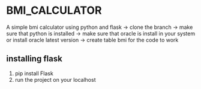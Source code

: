 # BMI_CALCULATOR
A simple bmi calculator using python and flask
-> clone the branch
-> make sure that python is installed
-> make sure that oracle is install in your system or install oracle latest version
-> create table bmi for the code to work

installing flask
----------------
1) pip install Flask
2) run the project on your localhost
